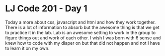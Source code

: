 # LJ Code 201 - Day 1

Today a more about css, javascript and html and how they work together.
There is a lot of information to absorb but the awesome thing is that we get to practice it in the lab. Lab is an awesome setting to work in the group to figure things out and work of each other. I wish I was born with 6 sense and knew how to code with my diaper on but that did not happen and not I have to learn it on my own.  
